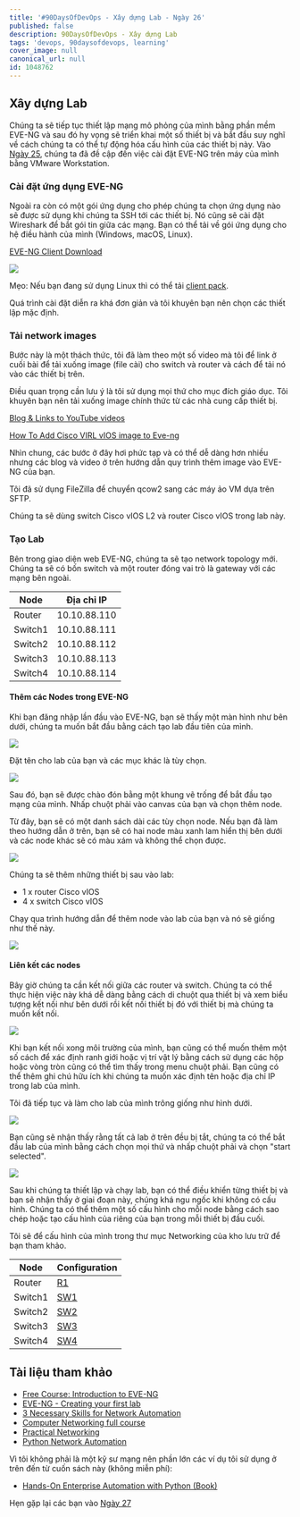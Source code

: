 ```yaml
---
title: '#90DaysOfDevOps - Xây dựng Lab - Ngày 26'
published: false
description: 90DaysOfDevOps - Xây dựng Lab
tags: 'devops, 90daysofdevops, learning'
cover_image: null
canonical_url: null
id: 1048762
---
```


## Xây dựng Lab

Chúng ta sẽ tiếp tục thiết lập mạng mô phỏng của mình bằng phần mềm EVE-NG và sau đó hy vọng sẽ triển khai một số thiết bị và bắt đầu suy nghĩ về cách chúng ta có thể tự động hóa cấu hình của các thiết bị này. Vào [Ngày 25](day25.md), chúng ta đã đề cập đến việc cài đặt EVE-NG trên máy của mình bằng VMware Workstation.

### Cài đặt ứng dụng EVE-NG

Ngoài ra còn có một gói ứng dụng cho phép chúng ta chọn ứng dụng nào sẽ được sử dụng khi chúng ta SSH tới các thiết bị. Nó cũng sẽ cài đặt Wireshark để bắt gói tin giữa các mạng. Bạn có thể tải về gói ứng dụng cho hệ điều hành của mình (Windows, macOS, Linux).

[EVE-NG Client Download](https://www.eve-ng.net/index.php/download/)

![](../../Days/Images/Day26_Networking1.png)

Mẹo: Nếu bạn đang sử dụng Linux thì có thể tải [client pack](https://github.com/SmartFinn/eve-ng-integration).

Quá trình cài đặt diễn ra khá đơn giản và tôi khuyên bạn nên chọn các thiết lập mặc định.

### Tải network images

Bước này là một thách thức, tôi đã làm theo một số video mà tôi để link ở cuối bài để tải xuống image (file cài) cho switch và router và cách để tải nó vào các thiết bị trên.

Điều quan trọng cần lưu ý là tôi sử dụng mọi thứ cho mục đích giáo dục. Tôi khuyên bạn nên tải xuống image chính thức từ các nhà cung cấp thiết bị.

[Blog & Links to YouTube videos](https://loopedback.com/2019/11/15/setting-up-eve-ng-for-ccna-ccnp-ccie-level-studies-includes-multiple-vendor-node-support-an-absolutely-amazing-study-tool-to-check-out-asap/)

[How To Add Cisco VIRL vIOS image to Eve-ng](https://networkhunt.com/how-to-add-cisco-virl-vios-image-to-eve-ng/)

Nhìn chung, các bước ở đây hơi phức tạp và có thể dễ dàng hơn nhiều nhưng các blog và video ở trên hướng dẫn quy trình thêm image vào EVE-NG của bạn.

Tôi đã sử dụng FileZilla để chuyển qcow2 sang các máy ảo VM dựa trên SFTP.

Chúng ta sẽ dùng switch Cisco vIOS L2 và router Cisco vIOS trong lab này.

### Tạo Lab

Bên trong giao diện web EVE-NG, chúng ta sẽ tạo network topology mới. Chúng ta sẽ có bốn switch và một router đóng vai trò là gateway với các mạng bên ngoài.

| Node    | Địa chỉ IP   |
| ------- | ------------ |
| Router  | 10.10.88.110 |
| Switch1 | 10.10.88.111 |
| Switch2 | 10.10.88.112 |
| Switch3 | 10.10.88.113 |
| Switch4 | 10.10.88.114 |

#### Thêm các Nodes trong EVE-NG

Khi bạn đăng nhập lần đầu vào EVE-NG, bạn sẽ thấy một màn hình như bên dưới, chúng ta muốn bắt đầu bằng cách tạo lab đầu tiên của mình.

![](../../Days/Images/Day26_Networking2.png)

Đặt tên cho lab của bạn và các mục khác là tùy chọn.

![](../../Days/Images/Day26_Networking3.png)

Sau đó, bạn sẽ được chào đón bằng một khung vẽ trống để bắt đầu tạo mạng của mình. Nhấp chuột phải vào canvas của bạn và chọn thêm node.

Từ đây, bạn sẽ có một danh sách dài các tùy chọn node. Nếu bạn đã làm theo hướng dẫn ở trên, bạn sẽ có hai node màu xanh lam hiển thị bên dưới và các node khác sẽ có màu xám và không thể chọn được.

![](../../Days/Images/Day26_Networking4.png)

Chúng ta sẽ thêm những thiết bị sau vào lab:

- 1 x router Cisco vIOS
- 4 x switch Cisco vIOS

Chạy qua trình hướng dẫn để thêm node vào lab của bạn và nó sẽ giống như thế này.

![](../../Days/Images/Day26_Networking5.png)

#### Liên kết các nodes

Bây giờ chúng ta cần kết nối giữa các router và switch. Chúng ta có thể thực hiện việc này khá dễ dàng bằng cách di chuột qua thiết bị và xem biểu tượng kết nối như bên dưới rồi kết nối thiết bị đó với thiết bị mà chúng ta muốn kết nối.

![](../../Days/Images/Day26_Networking6.png)

Khi bạn kết nối xong môi trường của mình, bạn cũng có thể muốn thêm một số cách để xác định ranh giới hoặc vị trí vật lý bằng cách sử dụng các hộp hoặc vòng tròn cũng có thể tìm thấy trong menu chuột phải. Bạn cũng có thể thêm ghi chú hữu ích khi chúng ta muốn xác định tên hoặc địa chỉ IP trong lab của mình.

Tôi đã tiếp tục và làm cho lab của mình trông giống như hình dưới.

![](../../Days/Images/Day26_Networking7.png)

Bạn cũng sẽ nhận thấy rằng tất cả lab ở trên đều bị tắt, chúng ta có thể bắt đầu lab của mình bằng cách chọn mọi thứ và nhấp chuột phải và chọn "start selected".

![](../../Days/Images/Day26_Networking8.png)

Sau khi chúng ta thiết lập và chạy lab, bạn có thể điều khiển từng thiết bị và bạn sẽ nhận thấy ở giai đoạn này, chúng khá ngu ngốc khi không có cấu hình. Chúng ta có thể thêm một số cấu hình cho mỗi node bằng cách sao chép hoặc tạo cấu hình của riêng của bạn trong mỗi thiết bị đầu cuối.

Tôi sẽ để cấu hình của mình trong thư mục Networking của kho lưu trữ để bạn tham khảo.

| Node    | Configuration                    |
| ------- | -------------------------------- |
| Router  | [R1](../../Days/Networking/R1)   |
| Switch1 | [SW1](../../Days/Networking/SW1) |
| Switch2 | [SW2](../../Days/Networking/SW2) |
| Switch3 | [SW3](../../Days/Networking/SW3) |
| Switch4 | [SW4](../../Days/Networking/SW4) |

## Tài liệu tham khảo

- [Free Course: Introduction to EVE-NG](https://www.youtube.com/watch?v=g6B0f_E0NMg)
- [EVE-NG - Creating your first lab](https://www.youtube.com/watch?v=9dPWARirtK8)
- [3 Necessary Skills for Network Automation](https://www.youtube.com/watch?v=KhiJ7Fu9kKA&list=WL&index=122&t=89s)
- [Computer Networking full course](https://www.youtube.com/watch?v=IPvYjXCsTg8)
- [Practical Networking](http://www.practicalnetworking.net/)
- [Python Network Automation](https://www.youtube.com/watch?v=xKPzLplPECU&list=WL&index=126)

Vì tôi không phải là một kỹ sư mạng nên phần lớn các ví dụ tôi sử dụng ở trên đến từ cuốn sách này (không miễn phí):

- [Hands-On Enterprise Automation with Python (Book)](https://www.packtpub.com/product/hands-on-enterprise-automation-with-python/9781788998512)

Hẹn gặp lại các bạn vào [Ngày 27](day27.md)
